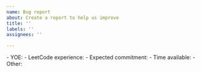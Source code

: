 ```yaml
---
name: Bug report
about: Create a report to help us improve
title: ''
labels: ''
assignees: ''

---
```


<!---
Please make an effort to fill out all the information below. 
** YOE: your number of professional years in the tech industry. Enter "Student" if you are a student.
** LeetCode experience: include the number of question solved and the highest level of difficulty you are currently comfortable with (easy/medium/hard) (e.g. 150 problems solved, mostly medium)
** Expected commitment: how many hours per week you would like to study with your partner.
** Time available: your time zone and available time windows during the week (e.g. 9-10pm EST every Tue-Thur-Sat)
** Other: Any information you would like to share with potential buddies (your goals, activities you would like to do together, some details about your experience, etc.)

---!>
- YOE:
- LeetCode experience: 
- Expected commitment: 
- Time available: 
- Other:
